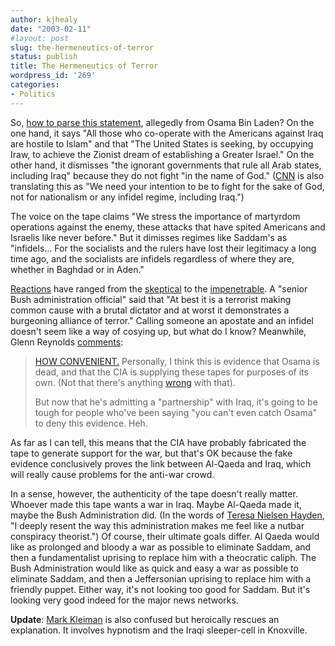```yaml
---
author: kjhealy
date: "2003-02-11"
#layout: post
slug: the-hermeneutics-of-terror
status: publish
title: The Hermeneutics of Terror
wordpress_id: '269'
categories:
- Politics
---
```


So, [how to parse this statement](http://news.bbc.co.uk/2/hi/middle_east/2751019.stm "BBC NEWS | Middle East | Bin Laden tape: Excerpts"), allegedly from Osama Bin Laden? On the one hand, it says "All those who co-operate with the Americans against Iraq are hostile to Islam" and that "The United States is seeking, by occupying Iraw, to achieve the Zionist dream of establishing a Greater Israel." On the other hand, it dismisses "the ignorant governments that rule all Arab states, including Iraq" because they do not fight "in the name of God." ([CNN](http://www.cnn.com/2003/WORLD/meast/02/11/binladen.excerpts/) is also translating this as "We need your intention to be to fight for the sake of God, not for nationalism or any infidel regime, including Iraq.")

The voice on the tape claims "We stress the importance of martyrdom operations against the enemy, these attacks that have spited Americans and Israelis like never before." But it dimisses regimes like Saddam's as "infidels… For the socialists and the rulers have lost their legitimacy a long time ago, and the socialists are infidels regardless of where they are, whether in Baghdad or in Aden."

[Reactions](http://www.cnn.com/2003/WORLD/meast/02/11/sprj.irq.wrap/index.html) have ranged from the [skeptical](http://atrios.blogspot.com/2003_02_09_atrios_archive.html#90309856) to the [impenetrable](http://www.instapundit.com/archives/007434.php#007434). A "senior Bush administration official" said that "At best it is a terrorist making common cause with a brutal dictator and at worst it demonstrates a burgeoning alliance of terror." Calling someone an apostate and an infidel doesn't seem like a way of cosying up, but what do I know? Meanwhile, Glenn Reynolds [comments](http://www.instapundit.com/archives/007434.php#007434):

> [HOW CONVENIENT.](http://www.cnn.com/2003/ALLPOLITICS/02/11/terrorism.congress/index.html) Personally, I think this is evidence that Osama is dead, and that the CIA is supplying these tapes for purposes of its own. (Not that there's anything [wrong](http://glennreynolds.com/#030207) with that).
>
> But now that he's admitting a "partnership" with Iraq, it's going to be tough for people who've been saying "you can't even catch Osama" to deny this evidence. Heh.

As far as I can tell, this means that the CIA have probably fabricated the tape to generate support for the war, but that's OK because the fake evidence conclusively proves the link between Al-Qaeda and Iraq, which will really cause problems for the anti-war crowd.

In a sense, however, the authenticity of the tape doesn't really matter. Whoever made this tape wants a war in Iraq. Maybe Al-Qaeda made it, maybe the Bush Administration did. (In the words of [Teresa Nielsen Hayden](http://nielsenhayden.com/electrolite/archives/002301.html#002301), "I deeply resent the way this administration makes me feel like a nutbar conspiracy theorist.") Of course, their ultimate goals differ. Al Qaeda would like as prolonged and bloody a war as possible to eliminate Saddam, and then a fundamentalist uprising to replace him with a theocratic caliph. The Bush Administration would like as quick and easy a war as possible to eliminate Saddam, and then a Jeffersonian uprising to replace him with a friendly puppet. Either way, it's not looking too good for Saddam. But it's looking very good indeed for the major news networks.

**Update**: [Mark Kleiman](http://markarkleiman.blogspot.com/2003_02_01_markarkleiman_archive.html#90311796) is also confused but heroically rescues an explanation. It involves hypnotism and the Iraqi sleeper-cell in Knoxville.
